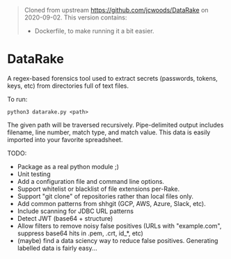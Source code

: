 >
>Cloned from upstream https://github.com/jcwoods/DataRake on 2020-09-02.  This version contains:
>* Dockerfile, to make running it a bit easier.
>


# DataRake
A regex-based forensics tool used to extract secrets (passwords, tokens, keys, etc) from directories full of text files.

To run:

    python3 datarake.py <path>

The given path will be traversed recursively.  Pipe-delimited output includes filename, line number, match type, and match value.  This data is easily imported into your favorite spreadsheet.

TODO:
* Package as a real python module ;)
* Unit testing
* Add a configuration file and command line options.
* Support whitelist or blacklist of file extensions per-Rake.
* Support "git clone" of repositories rather than local files only.
* Add common patterns from shhgit (GCP, AWS, Azure, Slack, etc).
* Include scanning for JDBC URL patterns
* Detect JWT (base64 + structure)
* Allow filters to remove noisy false positives (URLs with "example.com", suppress base64 hits in .pem, .crt, id_*, etc)
* (maybe) find a data sciency way to reduce false positives.  Generating labelled data is fairly easy...
